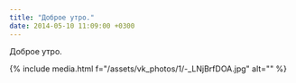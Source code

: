 ```yaml
---
title: "Доброе утро."
date: 2014-05-10 11:09:00 +0300
---
```


Доброе утро.

{% include media.html f="/assets/vk_photos/1/-_LNjBrfDOA.jpg" alt="" %}
